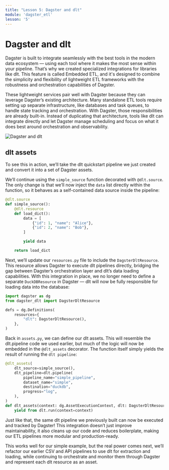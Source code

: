 ```yaml
---
title: "Lesson 5: Dagster and dlt"
module: 'dagster_etl'
lesson: '5'
---
```


# Dagster and dlt

Dagster is built to integrate seamlessly with the best tools in the modern data ecosystem — using each tool where it makes the most sense within your pipeline. That’s why we created specialized integrations for libraries like dlt. This feature is called Embedded ETL, and it's designed to combine the simplicity and flexibility of lightweight ETL frameworks with the robustness and orchestration capabilities of Dagster.

These lightweight services pair well with Dagster because they can leverage Dagster’s existing architecture. Many standalone ETL tools require setting up separate infrastructure, like databases and task queues, to handle state tracking and orchestration. With Dagster, those responsibilities are already built-in. Instead of duplicating that architecture, tools like dlt can integrate directly and let Dagster manage scheduling and focus on what it does best around orchestration and observability.

![Dagster and dlt](/images/dagster-etl/lesson-5/dlt-etl.png)

## dlt assets

To see this in action, we’ll take the dlt quickstart pipeline we just created and convert it into a set of Dagster assets.

We’ll continue using the `simple_source` function decorated with `@dlt.source`. The only change is that we’ll now inject the `data` list directly within the function, so it behaves as a self-contained data source inside the pipeline:

```python
@dlt.source
def simple_source():
    @dlt.resource
    def load_dict():
        data = [
            {"id": 1, "name": "Alice"},
            {"id": 2, "name": "Bob"},
        ]

        yield data

    return load_dict
```

Next, we’ll update our `resources.py` file to include the `DagsterDltResource`. This resource allows Dagster to execute dlt pipelines directly, bridging the gap between Dagster’s orchestration layer and dlt’s data loading capabilities. With this integration in place, we no longer need to define a separate `DuckDBResource` in Dagster — dlt will now be fully responsible for loading data into the database:


```python
import dagster as dg
from dagster_dlt import DagsterDltResource

defs = dg.Definitions(
    resources={
        "dlt": DagsterDltResource(),
    },
)
```

Back in `assets.py`, we can define our dlt assets. This will resemble the dlt.pipeline code we used earlier, but much of the logic will now be embedded in the `@dlt_assets` decorator. The function itself simply yields the result of running the `dlt pipeline`:

```python
@dlt_assets(
    dlt_source=simple_source(),
    dlt_pipeline=dlt.pipeline(
        pipeline_name="simple_pipeline",
        dataset_name="simple",
        destination="duckdb",
        progress="log",
    ),
)
def dlt_assets(context: dg.AssetExecutionContext, dlt: DagsterDltResource):
    yield from dlt.run(context=context)
```

Just like that, the same dlt pipeline we previously built can now be executed and tracked by Dagster! This integration doesn’t just improve maintainability, it also cleans up our code and reduces boilerplate, making our ETL pipelines more modular and production-ready.

This works well for our simple example, but the real power comes next, we’ll refactor our earlier CSV and API pipelines to use dlt for extraction and loading, while continuing to orchestrate and monitor them through Dagster and represent each dlt resource as an asset.
